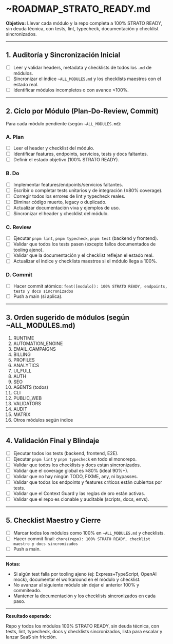 <!--
STRATO MODULE HEADER
{
  "module": "ROADMAP_STRATO_READY",
  "objective": "Plan maestro para llevar todos los módulos y la repo a 100% STRATO READY, sin deuda técnica, con tests, lint, typecheck, documentación y checklists sincronizados.",
  "paths": [
    "~ROADMAP_STRATO_READY.md"
  ],
  "status": "en progreso",
  "last_synced": "2025-06-26",
  "last_validated": "2025-06-26",
  "responsible": "José + IA STRATO",
  "rules": {
    "no-any": true,
    "strict-types": true,
    "eslint": "on",
    "context-guard": "on",
    "commit-por-modulo": true
  }
}
-->
# ~ROADMAP_STRATO_READY.md

**Objetivo:** Llevar cada módulo y la repo completa a 100% STRATO READY, sin deuda técnica, con tests, lint, typecheck, documentación y checklist sincronizados.

---

## 1. Auditoría y Sincronización Inicial
- [ ] Leer y validar headers, metadata y checklists de todos los `.md` de módulos.
- [ ] Sincronizar el índice `~ALL_MODULES.md` y los checklists maestros con el estado real.
- [ ] Identificar módulos incompletos o con avance <100%.

---

## 2. Ciclo por Módulo (Plan-Do-Review, Commit)
Para cada módulo pendiente (según `~ALL_MODULES.md`):

### A. Plan
- [ ] Leer el header y checklist del módulo.
- [ ] Identificar features, endpoints, servicios, tests y docs faltantes.
- [ ] Definir el estado objetivo (100% STRATO READY).

### B. Do
- [ ] Implementar features/endpoints/servicios faltantes.
- [ ] Escribir o completar tests unitarios y de integración (≥80% coverage).
- [ ] Corregir todos los errores de lint y typecheck reales.
- [ ] Eliminar código muerto, legacy o duplicado.
- [ ] Actualizar documentación viva y ejemplos de uso.
- [ ] Sincronizar el header y checklist del módulo.

### C. Review
- [ ] Ejecutar `pnpm lint`, `pnpm typecheck`, `pnpm test` (backend y frontend).
- [ ] Validar que todos los tests pasen (excepto fallos documentados de tooling ajeno).
- [ ] Validar que la documentación y el checklist reflejan el estado real.
- [ ] Actualizar el índice y checklists maestros si el módulo llega a 100%.

### D. Commit
- [ ] Hacer commit atómico: `feat([modulo]): 100% STRATO READY, endpoints, tests y docs sincronizados`
- [ ] Push a main (si aplica).

---

## 3. Orden sugerido de módulos (según ~ALL_MODULES.md)
1. RUNTIME
2. AUTOMATION_ENGINE
3. EMAIL_CAMPAIGNS
4. BILLING
5. PROFILES
6. ANALYTICS
7. UI_FULL
8. AUTH
9. SEO
10. AGENTS (todos)
11. CLI
12. PUBLIC_WEB
13. VALIDATORS
14. AUDIT
15. MATRIX
16. Otros módulos según índice

---

## 4. Validación Final y Blindaje
- [ ] Ejecutar todos los tests (backend, frontend, E2E).
- [ ] Ejecutar `pnpm lint` y `pnpm typecheck` en todo el monorepo.
- [ ] Validar que todos los checklists y docs están sincronizados.
- [ ] Validar que el coverage global es ≥80% (ideal 90%+).
- [ ] Validar que no hay ningún TODO, FIXME, any, ni bypasses.
- [ ] Validar que todos los endpoints y features críticos están cubiertos por tests.
- [ ] Validar que el Context Guard y las reglas de oro están activas.
- [ ] Validar que el repo es clonable y auditable (scripts, docs, envs).

---

## 5. Checklist Maestro y Cierre
- [ ] Marcar todos los módulos como 100% en `~ALL_MODULES.md` y checklists.
- [ ] Hacer commit final: `chore(repo): 100% STRATO READY, checklist maestro y docs sincronizados`
- [ ] Push a main.

---

**Notas:**
- Si algún test falla por tooling ajeno (ej: Express+TypeScript, OpenAI mock), documentar el workaround en el módulo y checklist.
- No avanzar al siguiente módulo sin dejar el anterior 100% y commiteado.
- Mantener la documentación y los checklists sincronizados en cada paso.

---

**Resultado esperado:**

Repo y todos los módulos 100% STRATO READY, sin deuda técnica, con tests, lint, typecheck, docs y checklists sincronizados, lista para escalar y lanzar SaaS sin fricción. 